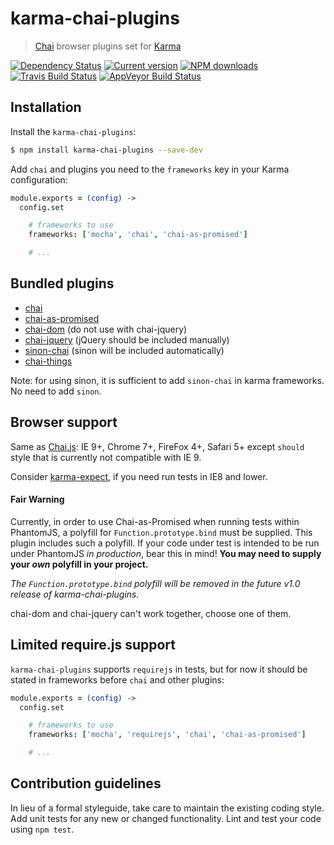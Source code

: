 karma-chai-plugins
==================

> [Chai](http://chaijs.com) browser plugins set for [Karma](http://karma-runner.github.io)

[![Dependency Status](https://img.shields.io/david/princed/karma-chai-plugins.svg?style=flat-square)](https://david-dm.org/princed/karma-chai-plugins) [![Current version](https://img.shields.io/npm/v/karma-chai-plugins.svg?style=flat-square)](https://www.npmjs.com/package/karma-chai-plugins) [![NPM downloads](https://img.shields.io/npm/dt/karma-chai-plugins.svg?style=flat-square)](https://www.npmjs.com/package/karma-chai-plugins) [![Travis Build Status](https://img.shields.io/travis/princed/karma-chai-plugins.svg?style=flat-square)](https://travis-ci.org/princed/karma-chai-plugins) [![AppVeyor Build Status](https://img.shields.io/appveyor/ci/princed/karma-chai-plugins.svg?style=flat-square)](https://ci.appveyor.com/project/princed/karma-chai-plugins)

Installation
------------

Install the `karma-chai-plugins`:

```sh
$ npm install karma-chai-plugins --save-dev
```

Add `chai` and plugins you need to the `frameworks` key in your Karma configuration:

```coffee
module.exports = (config) ->
  config.set

    # frameworks to use
    frameworks: ['mocha', 'chai', 'chai-as-promised']

    # ...
```

Bundled plugins
---------------

* [chai](http://chaijs.com)
* [chai-as-promised](http://chaijs.com/plugins/chai-as-promised)
* [chai-dom](http://chaijs.com/plugins/chai-dom) (do not use with chai-jquery)
* [chai-jquery](http://chaijs.com/plugins/chai-jquery) (jQuery should be included manually)
* [sinon-chai](http://chaijs.com/plugins/sinon-chai) (sinon will be included automatically)
* [chai-things](http://chaijs.com/plugins/chai-things)

Note: for using sinon, it is sufficient to add `sinon-chai` in karma frameworks. No need to add `sinon`.

Browser support
---------------

Same as [Chai.js](http://chaijs.com/guide/installation/#browser-section): IE 9+, Chrome 7+, FireFox 4+, Safari 5+ except `should` style that is currently not compatible with IE 9.

Consider [karma-expect](https://github.com/princed/karma-expect), if you need run tests in IE8 and lower.

#### Fair Warning

Currently, in order to use Chai-as-Promised when running tests within PhantomJS, a polyfill for `Function.prototype.bind` must be supplied.  This plugin includes such a polyfill.  If your code under test is intended to be run under PhantomJS *in production*, bear this in mind!  **You may need to supply your *own* polyfill in your project.**  

*The `Function.prototype.bind` polyfill will be removed in the future v1.0 release of karma-chai-plugins.*

chai-dom and chai-jquery can't work together, choose one of them.

Limited require.js support
--------------------------

`karma-chai-plugins` supports `requirejs` in tests, but for now it should be stated in frameworks before `chai` and other plugins:

```coffee
module.exports = (config) ->
  config.set

    # frameworks to use
    frameworks: ['mocha', 'requirejs', 'chai', 'chai-as-promised']

    # ...
```

Contribution guidelines
--------------------------

In lieu of a formal styleguide, take care to maintain the existing coding style. Add unit tests for any new or changed functionality. Lint and test your code using `npm test`.
